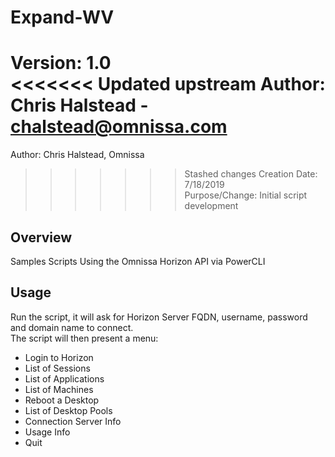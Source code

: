 # Expand-WV

Version:        1.0  
<<<<<<< Updated upstream
Author:         Chris Halstead - chalstead@omnissa.com  
=======
Author:         Chris Halstead, Omnissa  
>>>>>>> Stashed changes
Creation Date:  7/18/2019  
Purpose/Change: Initial script development  

## Overview
<!-- Summary Start -->
Samples Scripts Using the Omnissa Horizon API via PowerCLI
<!-- Summary End -->

## Usage

Run the script, it will ask for Horizon Server FQDN, username, password and domain name to connect.  
The script will then present a menu:
- Login to Horizon
- List of Sessions
- List of Applications
- List of Machines
- Reboot a Desktop
- List of Desktop Pools
- Connection Server Info
- Usage Info
- Quit